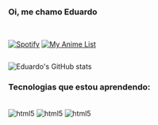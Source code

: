 ### Oi, me chamo Eduardo
<br/>

[![Spotify](https://img.shields.io/badge/Spotify-1ED760?&style=for-the-badge&logo=spotify&logoColor=white)](https://open.spotify.com/playlist/2snNKLKYeBqmJ9YQkUCdGV)
[![My Anime List](https://img.shields.io/badge/Myanimelist-2E51A2?style=for-the-badge&logo=myanimelist&logoColor=white)](https://myanimelist.net/profile/Ed_arty)

[![]()]()

![Eduardo's GitHub stats](https://github-readme-stats.vercel.app/api?username=eddiesxz&show_icons=true&theme=dark)

### Tecnologias que estou aprendendo:

<div style = "display = inline_block"><br/>
 <img  align ="center" alt="html5" src="https://img.shields.io/badge/HTML5-E34F26?style=for-the-badge&logo=html5&logoColor=white">
<img  align ="center" alt="html5" src="https://img.shields.io/badge/CSS3-1572B6?style=for-the-badge&logo=css3&logoColor=white">
<img  align ="center" alt="html5" src="https://img.shields.io/badge/JavaScript-323330?style=for-the-badge&logo=javascript&logoColor=F7DF1E">

</div>
